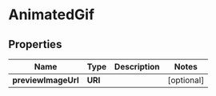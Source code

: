 

# AnimatedGif


## Properties

Name | Type | Description | Notes
------------ | ------------- | ------------- | -------------
**previewImageUrl** | **URI** |  |  [optional]



